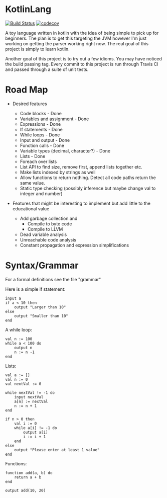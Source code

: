 # KotlinLang 
[![Build Status](https://travis-ci.org/Tatskaari/KotlinLang.svg?branch=master)](https://travis-ci.org/Tatskaari/KotlinLang)
[![codecov](https://codecov.io/gh/Tatskaari/KotlinLang/branch/master/graph/badge.svg)](https://codecov.io/gh/Tatskaari/KotlinLang)

A toy language written in kotlin with the idea of being simple to pick up for beginners. The plan is to get this
targeting the JVM however I'm just working on getting the parser working right now. The real goal of this project is
simply to learn kotlin.

Another goal of this project is to try out a few idioms. You may have noticed the build passing tag. Every commit to 
this project is run through Travis CI and passed through a suite of unit tests. 

# Road Map
- Desired features
  - Code blocks - Done
  - Variables and assignment - Done
  - Expressions - Done
  - If statements - Done
  - While loops - Done
  - Input and output - Done
  - Function calls - Done
  - Variable types (decimal, character?) - Done
  - Lists - Done
  - Foreach over lists
  - List API to find size, remove first, append lists together etc.
  - Make lists indexed by strings as well
  - Allow functions to return nothing. Detect all code paths return the same value.
  - Static type checking (possibly inference but maybe change val to integer and number)

- Features that might be interesting to implement but add little to the educational value
  - Add garbage collection and
    - Compile to byte code 
    - Compile to LLVM 
  - Dead variable analysis
  - Unreachable code analysis
  - Constant propagation and expression simplifications


# Syntax/Grammar 
For a formal definitions see the file "grammar"

Here is a simple if statement:
~~~~
input a
if a < 10 then
    output "Larger than 10"
else
    output "Smaller than 10"
end
~~~~

A while loop:
~~~~
val n := 100
while a < 100 do
    output n
    n := n -1
end
~~~~

Lists:
~~~~
val a := []
val n := 0
val nextVal := 0

while nextVal != -1 do
    input nextVal
    a[n] := nextVal
    n := n + 1
end

if n > 0 then
    val i := 0
    while a[i] != -1 do
        output a[i]
        i := i + 1
    end
else
    output "Please enter at least 1 value"
end
~~~~


Functions:
~~~~
function add(a, b) do
    return a + b
end

output add(10, 20)
~~~~



